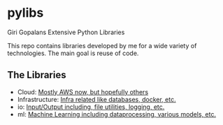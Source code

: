 # pylibs
Giri Gopalans Extensive Python Libraries

This repo contains libraries developed by me for a wide variety of
technologies. The main goal is reuse of code.

## The Libraries
- Cloud: [Mostly AWS now, but hopefully others](cloud)
- Infrastructure: [Infra related like databases, docker, etc.](infra)
- io: [Input/Output including, file utilities, logging, etc.](io)
- ml: [Machine Learning including dataprocessing, various models, etc.](ml)


